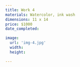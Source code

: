```yaml
---
title: Work 4
materials: Watercolor, ink wash
dimensions: 11 x 14
price: $1000
date_completed:

image:
  url: 'img-4.jpg'
  width:
  height:

---
```

